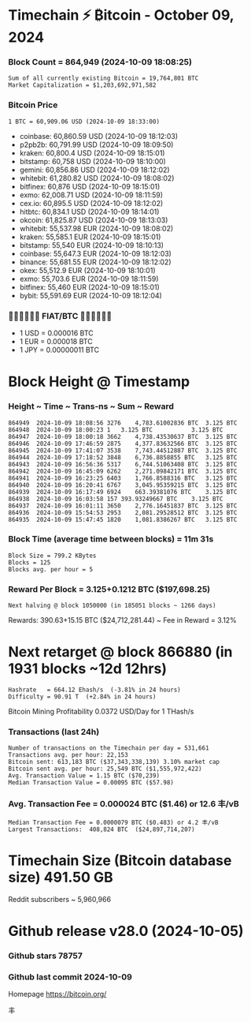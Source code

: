 # Timechain ⚡ ₿itcoin - October 09, 2024
### Block Count = 864,949 (2024-10-09 18:08:25)
    Sum of all currently existing Bitcoin = 19,764,801 BTC
    Market Capitalization = $1,203,692,971,582
### Bitcoin Price
	1 BTC = 60,909.06 USD (2024-10-09 18:33:00)
- coinbase: 60,860.59 USD (2024-10-09 18:12:03)
- p2pb2b: 60,791.99 USD (2024-10-09 18:09:50)
- kraken: 60,800.4 USD (2024-10-09 18:15:01)
- bitstamp: 60,758 USD (2024-10-09 18:10:00)
- gemini: 60,856.86 USD (2024-10-09 18:12:02)
- whitebit: 61,280.82 USD (2024-10-09 18:08:02)
- bitfinex: 60,876 USD (2024-10-09 18:15:01)
- exmo: 62,008.71 USD (2024-10-09 18:11:59)
- cex.io: 60,895.5 USD (2024-10-09 18:12:02)
- hitbtc: 60,834.1 USD (2024-10-09 18:14:01)
- okcoin: 61,825.87 USD (2024-10-09 18:13:03)
- whitebit: 55,537.98 EUR (2024-10-09 18:08:02)
- kraken: 55,585.1 EUR (2024-10-09 18:15:01)
- bitstamp: 55,540 EUR (2024-10-09 18:10:13)
- coinbase: 55,647.3 EUR (2024-10-09 18:12:03)
- binance: 55,681.55 EUR (2024-10-09 18:12:02)
- okex: 55,512.9 EUR (2024-10-09 18:10:01)
- exmo: 55,703.6 EUR (2024-10-09 18:11:59)
- bitfinex: 55,460 EUR (2024-10-09 18:15:01)
- bybit: 55,591.69 EUR (2024-10-09 18:12:04)
### 💱💶💵💷💴💱 FIAT/BTC 💱💴💷💵💶💱
- 1 USD = 0.000016 BTC
- 1 EUR = 0.000018 BTC
- 1 JPY = 0.00000011 BTC
# Block Height @ Timestamp
### Height ~ Time ~ Trans-ns ~ Sum ~ Reward
    864949	2024-10-09 18:08:56	3276	4,783.61002836 BTC	3.125 BTC
    864948	2024-10-09 18:00:23	1	3.125 BTC	        3.125 BTC
    864947	2024-10-09 18:00:18	3662	4,738.43530637 BTC	3.125 BTC
    864946	2024-10-09 17:46:59	2875	4,377.83632566 BTC	3.125 BTC
    864945	2024-10-09 17:41:07	3538	7,743.44512887 BTC	3.125 BTC
    864944	2024-10-09 17:18:52	3848	6,736.8858855 BTC	3.125 BTC
    864943	2024-10-09 16:56:36	5317	6,744.51063408 BTC	3.125 BTC
    864942	2024-10-09 16:45:09	6262	2,271.09842171 BTC	3.125 BTC
    864941	2024-10-09 16:23:25	6403	1,766.8588316 BTC	3.125 BTC
    864940	2024-10-09 16:20:41	6767	3,045.95359215 BTC	3.125 BTC
    864939	2024-10-09 16:17:49	6924	663.39381076 BTC	3.125 BTC
    864938	2024-10-09 16:03:58	157	393.93249667 BTC	3.125 BTC
    864937	2024-10-09 16:01:11	3650	2,776.16451837 BTC	3.125 BTC
    864936	2024-10-09 15:54:53	2953	2,081.29528512 BTC	3.125 BTC
    864935	2024-10-09 15:47:45	1820	1,081.8386267 BTC	3.125 BTC
### Block Time (average time between blocks) = 11m 31s
    Block Size = 799.2 KBytes
    Blocks = 125
    Blocks avg. per hour = 5
### Reward Per Block = 3.125+0.1212 BTC ($197,698.25) 
    Next halving @ block 1050000 (in 185051 blocks ~ 1266 days)
Rewards: 390.63+15.15 BTC ($24,712,281.44) ~ Fee in Reward = 3.12%
# Next retarget @ block 866880 (in 1931 blocks ~12d 12hrs)
    Hashrate   = 664.12 Ehash/s  (-3.81% in 24 hours)
    Difficulty = 90.91 T  (+2.84% in 24 hours)
Bitcoin Mining Profitability	0.0372 USD/Day for 1 THash/s
### Transactions (last 24h)
    Number of transactions on the Timechain per day = 531,661
    Transactions avg. per hour: 22,153
    Bitcoin sent: 613,183 BTC ($37,343,338,139) 3.10% market cap
    Bitcoin sent avg. per hour: 25,549 BTC ($1,555,972,422)
    Avg. Transaction Value = 1.15 BTC ($70,239)
    Median Transaction Value = 0.00095 BTC ($57.98)
### Avg. Transaction Fee = 0.000024 BTC ($1.46)  or 12.6 丰/vB
    Median Transaction Fee = 0.0000079 BTC ($0.483) or 4.2 丰/vB
    Largest Transactions:  408,824 BTC  ($24,897,714,207)
# Timechain Size (Bitcoin database size)	491.50 GB
Reddit subscribers	~ 5,960,966
# Github release	v28.0 (2024-10-05)
### Github stars	78757
### Github last commit	2024-10-09
Homepage	https://bitcoin.org/

丰
